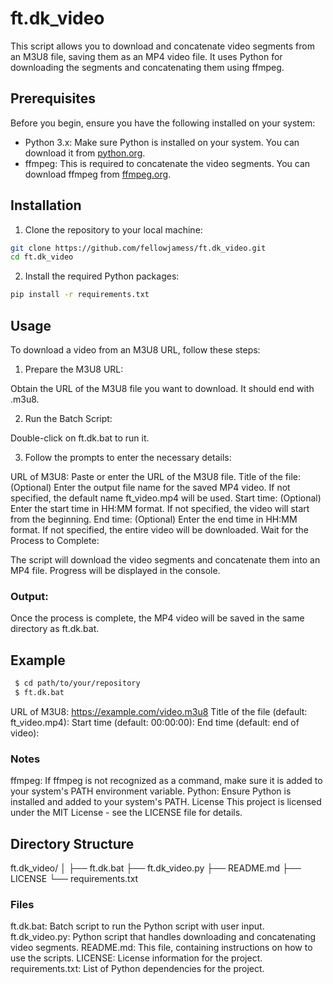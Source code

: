 # ft.dk_video
This script allows you to download and concatenate video segments from an M3U8 file, saving them as an MP4 video file. It uses Python for downloading the segments and concatenating them using ffmpeg.

## Prerequisites
Before you begin, ensure you have the following installed on your system:

- Python 3.x: Make sure Python is installed on your system. You can download it from [python.org](python.org).
- ffmpeg: This is required to concatenate the video segments. You can download ffmpeg from [ffmpeg.org](ffmpeg.org).

## Installation
1. Clone the repository to your local machine:

  ```bash
  git clone https://github.com/fellowjamess/ft.dk_video.git
  cd ft.dk_video
  ```

2. Install the required Python packages:

 ```bash
pip install -r requirements.txt
 ```

## Usage
To download a video from an M3U8 URL, follow these steps:

1. Prepare the M3U8 URL:

Obtain the URL of the M3U8 file you want to download. It should end with .m3u8.

2. Run the Batch Script:

Double-click on ft.dk.bat to run it.

3. Follow the prompts to enter the necessary details:

URL of M3U8: Paste or enter the URL of the M3U8 file.
Title of the file: (Optional) Enter the output file name for the saved MP4 video. If not specified, the default name ft_video.mp4 will be used.
Start time: (Optional) Enter the start time in HH:MM
format. If not specified, the video will start from the beginning.
End time: (Optional) Enter the end time in HH:MM
format. If not specified, the entire video will be downloaded.
Wait for the Process to Complete:

The script will download the video segments and concatenate them into an MP4 file. Progress will be displayed in the console.

### Output:

Once the process is complete, the MP4 video will be saved in the same directory as ft.dk.bat.

## Example
 ```bash
  $ cd path/to/your/repository
  $ ft.dk.bat
 ```

URL of M3U8: https://example.com/video.m3u8
Title of the file (default: ft_video.mp4):
Start time (default: 00:00:00):
End time (default: end of video):

### Notes
ffmpeg: If ffmpeg is not recognized as a command, make sure it is added to your system's PATH environment variable.
Python: Ensure Python is installed and added to your system's PATH.
License
This project is licensed under the MIT License - see the LICENSE file for details.

## Directory Structure
ft.dk_video/
│
├── ft.dk.bat
├── ft.dk_video.py
├── README.md
├── LICENSE
└── requirements.txt

### Files
ft.dk.bat: Batch script to run the Python script with user input.
ft.dk_video.py: Python script that handles downloading and concatenating video segments.
README.md: This file, containing instructions on how to use the scripts.
LICENSE: License information for the project.
requirements.txt: List of Python dependencies for the project.
